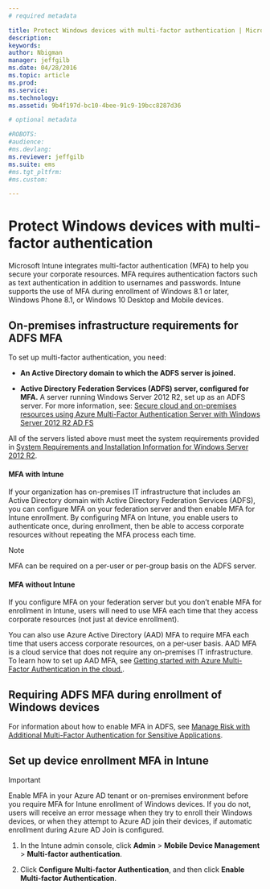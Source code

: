 ```yaml
---
# required metadata

title: Protect Windows devices with multi-factor authentication | Microsoft Intune
description:
keywords:
author: Nbigman
manager: jeffgilb
ms.date: 04/28/2016
ms.topic: article
ms.prod:
ms.service:
ms.technology:
ms.assetid: 9b4f197d-bc10-4bee-91c9-19bcc8287d36

# optional metadata

#ROBOTS:
#audience:
#ms.devlang:
ms.reviewer: jeffgilb
ms.suite: ems
#ms.tgt_pltfrm:
#ms.custom:

---
```


# Protect Windows devices with multi-factor authentication
Microsoft Intune integrates multi-factor authentication (MFA) to help you secure your corporate resources. MFA requires authentication factors such as text authentication in addition to usernames and passwords. Intune supports the use of MFA during enrollment of Windows 8.1 or later, Windows Phone 8.1, or Windows 10 Desktop and Mobile devices. 

## On-premises infrastructure requirements for ADFS MFA
To set up multi-factor authentication, you need:

-   **An Active Directory domain to which the ADFS server is joined.**

-   **Active Directory Federation Services (ADFS) server, configured for MFA.** A server running Windows Server 2012 R2, set up as an ADFS server. For more information, see: [Secure cloud and on-premises resources using Azure Multi-Factor Authentication Server with Windows Server 2012 R2 AD FS](https://azure.microsoft.com/en-us/documentation/articles/multi-factor-authentication-get-started-adfs-w2k12/)

All of the servers listed above must meet the system requirements provided in [System Requirements and Installation Information for Windows Server 2012 R2](http://technet.microsoft.com/library/dn303418.aspx).

#### MFA with Intune
If your organization has on-premises IT infrastructure that includes an Active Directory domain with Active Directory Federation Services (ADFS), you can configure MFA on your federation server and then enable MFA for Intune enrollment. By configuring MFA on Intune, you enable users to authenticate once, during enrollment, then be able to access corporate resources without repeating the MFA process each time.

>[!NOTE]
>MFA can be required on a per-user or per-group basis on the ADFS server.  

#### MFA without Intune
If you configure MFA on your federation server but you don’t enable MFA for enrollment in Intune, users will need to use MFA each time that they access corporate resources (not just at device enrollment).

You can also use Azure Active Directory (AAD) MFA to require MFA each time that users access corporate resources, on a per-user basis. AAD MFA is a cloud service that does not require any on-premises IT infrastructure. To learn how to set up AAD MFA, see [Getting started with Azure Multi-Factor Authentication in the cloud.](https://azure.microsoft.com/en-us/documentation/articles/multi-factor-authentication-get-started-cloud/).

## Requiring ADFS MFA during enrollment of Windows devices
For information about how to enable MFA in ADFS, see [Manage Risk with Additional Multi-Factor Authentication for Sensitive Applications](http://technet.microsoft.com/library/dn280949.aspx).

## Set up device enrollment MFA in Intune
>[!Important]  
>Enable MFA in your Azure AD tenant or on-premises environment before you require MFA for Intune enrollment of Windows devices. If you do not, users will receive an error message when they try to enroll their Windows devices, or when they attempt to Azure AD join their devices, if automatic enrollment during Azure AD Join is configured.

1.  In the Intune admin console, click **Admin** &gt; **Mobile Device Management** &gt; **Multi-factor authentication**.

2.  Click **Configure Multi-factor Authentication**, and then click **Enable Multi-factor Authentication**.

